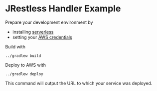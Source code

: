 # JRestless Handler Example

Prepare your development environment by
- installing [serverless](https://serverless.com)
- setting your [AWS credentials](https://serverless.com/framework/docs/providers/aws/guide/credentials/)

Build with

    ../gradlew build

Deploy to AWS with

    ../gradlew deploy

This command will output the URL to which your service was deployed.
